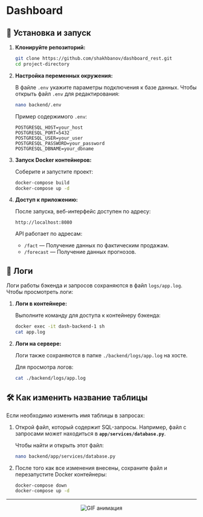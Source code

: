 # Dashboard

## 🚀 **Установка и запуск**

1. **Клонируйте репозиторий:**

   ```bash
   git clone https://github.com/shakhbanov/dashboard_rest.git
   cd project-directory
   ```

2. **Настройка переменных окружения:**

   В файле `.env` укажите параметры подключения к базе данных. Чтобы открыть файл `.env` для редактирования:

   ```bash
   nano backend/.env
   ```

   Пример содержимого `.env`:

   ```text
   POSTGRESQL_HOST=your_host
   POSTGRESQL_PORT=5432
   POSTGRESQL_USER=your_user
   POSTGRESQL_PASSWORD=your_password
   POSTGRESQL_DBNAME=your_dbname
   ```

3. **Запуск Docker контейнеров:**

   Соберите и запустите проект:

   ```bash
   docker-compose build
   docker-compose up -d
   ```

4. **Доступ к приложению:**

   После запуска, веб-интерфейс доступен по адресу:

   ```
   http://localhost:8080
   ```

   API работает по адресам:
   - `/fact` — Получение данных по фактическим продажам.
   - `/forecast` — Получение данных прогнозов.

## 📂 **Логи**

Логи работы бэкенда и запросов сохраняются в файл `logs/app.log`. Чтобы просмотреть логи:

1. **Логи в контейнере:**

   Выполните команду для доступа к контейнеру бэкенда:

   ```bash
   docker exec -it dash-backend-1 sh
   cat app.log
   ```

2. **Логи на сервере:**

   Логи также сохраняются в папке `./backend/logs/app.log` на хосте.

   Для просмотра логов:

   ```bash
   cat ./backend/logs/app.log
   ```

## 🛠 **Как изменить название таблицы**

Если необходимо изменить имя таблицы в запросах:

1. Открой файл, который содержит SQL-запросы. Например, файл с запросами может находиться в **`app/services/database.py`**.
   
   Чтобы найти и открыть этот файл:
   
   ```bash
   nano backend/app/services/database.py
   ```

2. После того как все изменения внесены, сохраните файл и перезапустите Docker контейнеры:

   ```bash
   docker-compose down
   docker-compose up -d
   ```

---
<p align="center">
  <img src="gif.gif" alt="GIF анимация">
</p>





